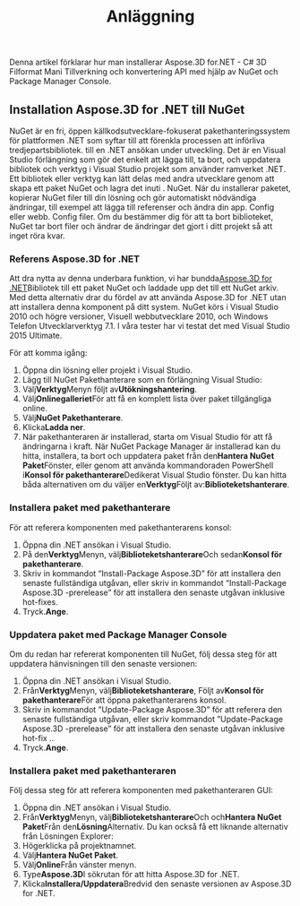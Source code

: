﻿---
title: Anläggning
type: docs
weight: 40
url: /sv/net/installation/
description: Denna artikel förklarar hur man installerar Aspose.3D for.NET - C# 3D Filformat Mani Tillverkning och konvertering API med hjälp av NuGet och Package Manager Console.
---
Denna artikel förklarar hur man installerar Aspose.3D for.NET - C# 3D Filformat Mani Tillverkning och konvertering API med hjälp av NuGet och Package Manager Console.

## **Installation Aspose.3D for .NET till NuGet**
NuGet är en fri, öppen källkodsutvecklare-fokuserat pakethanteringssystem för plattformen .NET som syftar till att förenkla processen att införliva tredjepartsbibliotek. till en .NET ansökan under utveckling. Det är en Visual Studio förlängning som gör det enkelt att lägga till, ta bort, och uppdatera bibliotek och verktyg i Visual Studio projekt som använder ramverket .NET. Ett bibliotek eller verktyg kan lätt delas med andra utvecklare genom att skapa ett paket NuGet och lagra det inuti . NuGet. När du installerar paketet, kopierar NuGet filer till din lösning och gör automatiskt nödvändiga ändringar, till exempel att lägga till referenser och ändra din app. Config eller webb. Config filer. Om du bestämmer dig för att ta bort biblioteket, NuGet tar bort filer och ändrar de ändringar det gjort i ditt projekt så att inget röra kvar.
### **Referens Aspose.3D for .NET**
Att dra nytta av denna underbara funktion, vi har bundda[Aspose.3D for .NET](https://www.nuget.org/packages/Aspose.3D)Bibliotek till ett paket NuGet och laddade upp det till ett NuGet arkiv. Med detta alternativ drar du fördel av att använda Aspose.3D for .NET utan att installera denna komponent på ditt system. NuGet körs i Visual Studio 2010 och högre versioner, Visuell webbutvecklare 2010, och Windows Telefon Utvecklarverktyg 7.1. I våra tester har vi testat det med Visual Studio 2015 Ultimate.

För att komma igång:

1. Öppna din lösning eller projekt i Visual Studio.
1. Lägg till NuGet Pakethanterare som en förlängning Visual Studio:
1. Välj**Verktyg**Menyn följt av**Utökningshantering**.
1. Välj**Onlinegalleriet**För att få en komplett lista över paket tillgängliga online.
1. Välj**NuGet Pakethanterare**.
1. Klicka**Ladda ner**.
1. När pakethanteraren är installerad, starta om Visual Studio för att få ändringarna i kraft.
När NuGet Package Manager är installerad kan du hitta, installera, ta bort och uppdatera paket från den**Hantera NuGet Paket**Fönster, eller genom att använda kommandoraden PowerShell i**Konsol för pakethanterare**Dedikerat Visual Studio fönster. Du kan hitta båda alternativen om du väljer en**Verktyg**Följt av:**Biblioteketshanterare**.
### **Installera paket med pakethanterare**
För att referera komponenten med pakethanterarens konsol:

1. Öppna din .NET ansökan i Visual Studio.
1. På den**Verktyg**Menyn, välj**Biblioteketshanterare**Och sedan**Konsol för pakethanterare**.
1. Skriv in kommandot “Install-Package Aspose.3D” för att installera den senaste fullständiga utgåvan, eller skriv in kommandot “Install-Package Aspose.3D -prerelease” för att installera den senaste utgåvan inklusive hot-fixes.
1. Tryck.**Ange**.
### **Uppdatera paket med Package Manager Console**
Om du redan har refererat komponenten till NuGet, följ dessa steg för att uppdatera hänvisningen till den senaste versionen:

1. Öppna din .NET ansökan i Visual Studio.
1. Från**Verktyg**Menyn, välj**Biblioteketshanterare**, Följt av**Konsol för pakethanterare**För att öppna pakethanterarens konsol.
1. Skriv in kommandot ”Update-Package Aspose.3D” för att referera den senaste fullständiga utgåvan, eller skriv kommandot ”Update-Package Aspose.3D -prerelease” för att installera den senaste utgåvan inklusive hot-fix ..
1. Tryck.**Ange**.
### **Installera paket med pakethanteraren**
Följ dessa steg för att referera komponenten med pakethanteraren GUI:

1. Öppna din .NET ansökan i Visual Studio.
1. Från**Verktyg**Menyn, välj**Biblioteketshanterare**Och och**Hantera NuGet Paket**Från den**Lösning**Alternativ.
Du kan också få ett liknande alternativ från Lösningen Explorer:
1. Högerklicka på projektnamnet.
1. Välj**Hantera NuGet Paket**.
1. Välj**Online**Från vänster menyn.
1. Type**Aspose.3D**I sökrutan för att hitta Aspose.3D for .NET.
1. Klicka**Installera/Uppdatera**Bredvid den senaste versionen av Aspose.3D for .NET.
